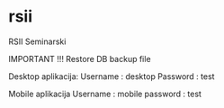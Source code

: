 # rsii
RSII Seminarski

IMPORTANT !!! 
Restore DB backup file

Desktop aplikacija:
  Username : desktop
  Password : test
  
Mobile aplikacija
  Username : mobile
  password : test
